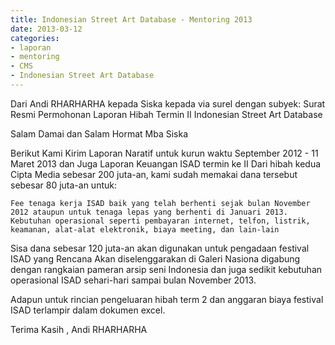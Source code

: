 ```yaml
---
title: Indonesian Street Art Database - Mentoring 2013
date: 2013-03-12
categories:
- laporan
- mentoring
- CMS
- Indonesian Street Art Database
---
```


Dari Andi RHARHARHA kepada Siska kepada via surel dengan subyek: Surat Resmi Permohonan Laporan Hibah Termin II Indonesian Street Art Database

Salam Damai dan Salam Hormat Mba Siska

Berikut Kami Kirim Laporan Naratif untuk kurun waktu September 2012 - 11 Maret 2013 dan Juga Laporan Keuangan ISAD termin ke II Dari hibah kedua Cipta Media sebesar 200 juta-an, kami sudah memakai dana tersebut sebesar 80 juta-an untuk:

    Fee tenaga kerja ISAD baik yang telah berhenti sejak bulan November 2012 ataupun untuk tenaga lepas yang berhenti di Januari 2013.
    Kebutuhan operasional seperti pembayaran internet, telfon, listrik, keamanan, alat-alat elektronik, biaya meeting, dan lain-lain

Sisa dana sebesar 120 juta-an akan digunakan untuk pengadaan festival ISAD yang Rencana Akan diselenggarakan di Galeri Nasiona digabung dengan rangkaian pameran arsip seni Indonesia dan juga sedikit kebutuhan operasional ISAD sehari-hari sampai bulan November 2013.

Adapun untuk rincian pengeluaran hibah term 2 dan anggaran biaya festival ISAD terlampir dalam dokumen excel.

Terima Kasih , Andi RHARHARHA
